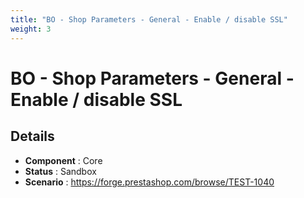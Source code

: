 ```yaml
---
title: "BO - Shop Parameters - General - Enable / disable SSL"
weight: 3
---
```


# BO - Shop Parameters - General - Enable / disable SSL
## Details
* **Component** : Core
* **Status** : Sandbox
* **Scenario** : https://forge.prestashop.com/browse/TEST-1040

